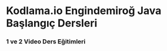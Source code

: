 <h1> Kodlama.io Engindemiroğ Java Başlangıç Dersleri </h1> 

<h3 align="left">1 ve 2 Video Ders Eğitimleri </h3>
